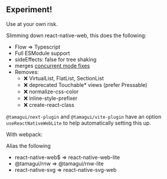 ## Experiment!

Use at your own risk.

Slimming down react-native-web, this does the following:

- Flow => Typescript
- Full ESModule support
- sideEffects: false for tree shaking
- merges [concurrent mode fixes](https://github.com/necolas/react-native-web/pull/2330)
- Removes:
  - ❌ VirtualList, FlatList, SectionList
  - ❌ deprecated Touchable* views (prefer Pressable)
  - ❌ normalize-css-color
  - ❌ inline-style-prefixer
  - ❌ create-react-class

`@tamagui/next-plugin` and `@tamagui/vite-plugin` have an option `useReactNativeWebLite` to help automatically setting this up.

With webpack:

Alias the following

- react-native-web$ => react-native-web-lite
- @tamagui/rnw => @tamagui/rnw-lite
- react-native-svg => react-native-svg-web
